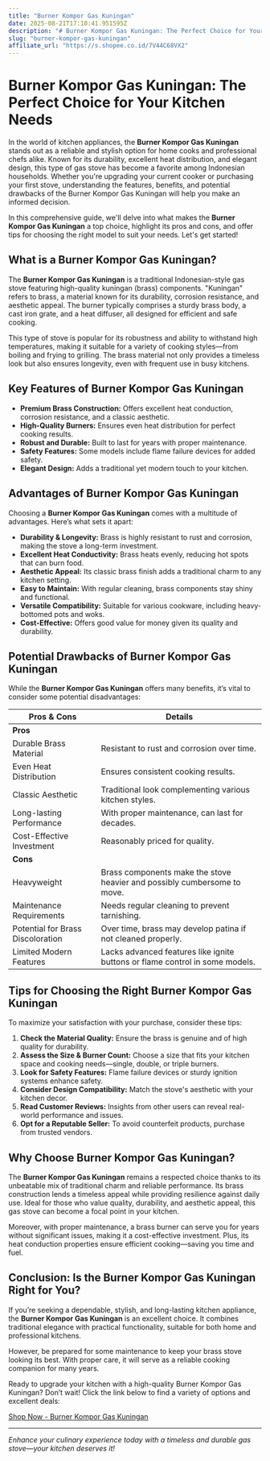 ```yaml
---
title: "Burner Kompor Gas Kuningan"
date: 2025-08-21T17:10:41.951595Z
description: "# Burner Kompor Gas Kuningan: The Perfect Choice for Your Kitchen Needs..."
slug: "burner-kompor-gas-kuningan"
affiliate_url: "https://s.shopee.co.id/7V44C68VX2"
---
```

# Burner Kompor Gas Kuningan: The Perfect Choice for Your Kitchen Needs

In the world of kitchen appliances, the **Burner Kompor Gas Kuningan** stands out as a reliable and stylish option for home cooks and professional chefs alike. Known for its durability, excellent heat distribution, and elegant design, this type of gas stove has become a favorite among Indonesian households. Whether you're upgrading your current cooker or purchasing your first stove, understanding the features, benefits, and potential drawbacks of the Burner Kompor Gas Kuningan will help you make an informed decision.

In this comprehensive guide, we'll delve into what makes the **Burner Kompor Gas Kuningan** a top choice, highlight its pros and cons, and offer tips for choosing the right model to suit your needs. Let's get started!

## What is a Burner Kompor Gas Kuningan?

The **Burner Kompor Gas Kuningan** is a traditional Indonesian-style gas stove featuring high-quality kuningan (brass) components. "Kuningan" refers to brass, a material known for its durability, corrosion resistance, and aesthetic appeal. The burner typically comprises a sturdy brass body, a cast iron grate, and a heat diffuser, all designed for efficient and safe cooking.

This type of stove is popular for its robustness and ability to withstand high temperatures, making it suitable for a variety of cooking styles—from boiling and frying to grilling. The brass material not only provides a timeless look but also ensures longevity, even with frequent use in busy kitchens.

## Key Features of Burner Kompor Gas Kuningan

- **Premium Brass Construction:** Offers excellent heat conduction, corrosion resistance, and a classic aesthetic.
- **High-Quality Burners:** Ensures even heat distribution for perfect cooking results.
- **Robust and Durable:** Built to last for years with proper maintenance.
- **Safety Features:** Some models include flame failure devices for added safety.
- **Elegant Design:** Adds a traditional yet modern touch to your kitchen.

## Advantages of Burner Kompor Gas Kuningan

Choosing a **Burner Kompor Gas Kuningan** comes with a multitude of advantages. Here’s what sets it apart:

- **Durability & Longevity:** Brass is highly resistant to rust and corrosion, making the stove a long-term investment.
- **Excellent Heat Conductivity:** Brass heats evenly, reducing hot spots that can burn food.
- **Aesthetic Appeal:** Its classic brass finish adds a traditional charm to any kitchen setting.
- **Easy to Maintain:** With regular cleaning, brass components stay shiny and functional.
- **Versatile Compatibility:** Suitable for various cookware, including heavy-bottomed pots and woks.
- **Cost-Effective:** Offers good value for money given its quality and durability.

## Potential Drawbacks of Burner Kompor Gas Kuningan

While the **Burner Kompor Gas Kuningan** offers many benefits, it’s vital to consider some potential disadvantages:

| **Pros & Cons**                      | **Details**                                         |
|-------------------------------------|----------------------------------------------------|
| **Pros**                          |                                                    |
| Durable Brass Material            | Resistant to rust and corrosion over time.        |
| Even Heat Distribution            | Ensures consistent cooking results.               |
| Classic Aesthetic                  | Traditional look complementing various kitchen styles. |
| Long-lasting Performance          | With proper maintenance, can last for decades.   |
| Cost-Effective Investment         | Reasonably priced for quality.                    |
| **Cons**                          |                                                    |
| Heavyweight                       | Brass components make the stove heavier and possibly cumbersome to move. |
| Maintenance Requirements            | Needs regular cleaning to prevent tarnishing.    |
| Potential for Brass Discoloration | Over time, brass may develop patina if not cleaned properly. |
| Limited Modern Features            | Lacks advanced features like ignite buttons or flame control in some models. |

## Tips for Choosing the Right Burner Kompor Gas Kuningan

To maximize your satisfaction with your purchase, consider these tips:

1. **Check the Material Quality:** Ensure the brass is genuine and of high quality for durability.
2. **Assess the Size & Burner Count:** Choose a size that fits your kitchen space and cooking needs—single, double, or triple burners.
3. **Look for Safety Features:** Flame failure devices or sturdy ignition systems enhance safety.
4. **Consider Design Compatibility:** Match the stove's aesthetic with your kitchen decor.
5. **Read Customer Reviews:** Insights from other users can reveal real-world performance and issues.
6. **Opt for a Reputable Seller:** To avoid counterfeit products, purchase from trusted vendors.

## Why Choose Burner Kompor Gas Kuningan?

The **Burner Kompor Gas Kuningan** remains a respected choice thanks to its unbeatable mix of traditional charm and reliable performance. Its brass construction lends a timeless appeal while providing resilience against daily use. Ideal for those who value quality, durability, and aesthetic appeal, this gas stove can become a focal point in your kitchen.

Moreover, with proper maintenance, a brass burner can serve you for years without significant issues, making it a cost-effective investment. Plus, its heat conduction properties ensure efficient cooking—saving you time and fuel.

## Conclusion: Is the Burner Kompor Gas Kuningan Right for You?

If you’re seeking a dependable, stylish, and long-lasting kitchen appliance, the **Burner Kompor Gas Kuningan** is an excellent choice. It combines traditional elegance with practical functionality, suitable for both home and professional kitchens.

However, be prepared for some maintenance to keep your brass stove looking its best. With proper care, it will serve as a reliable cooking companion for many years.

Ready to upgrade your kitchen with a high-quality Burner Kompor Gas Kuningan? Don’t wait! Click the link below to find a variety of options and excellent deals:

[Shop Now - Burner Kompor Gas Kuningan](https://s.shopee.co.id/7V44C68VX2)

---

*Enhance your culinary experience today with a timeless and durable gas stove—your kitchen deserves it!*
